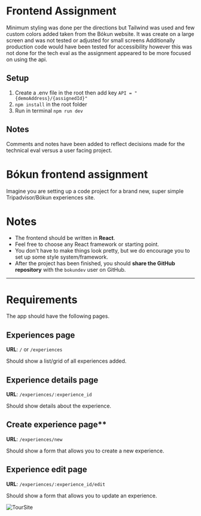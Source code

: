 # Frontend Assignment

Minimum styling was done per the directions but Tailwind was used and few custom colors added taken from the Bókun website. It was create on a large screen and was not tested or adjusted for small screens Additionally production code would have been tested for accessibility however this was not done for the tech eval as the assignment appeared to be more focused on using the api.

## Setup

1. Create a .env file in the root then add key `API = "{demoAddress}/{assignedId}"`
2. `npm install` in the root folder
3. Run in terminal `npm run dev`

## Notes

Comments and notes have been added to reflect decisions made for the technical eval versus a user facing project.

# Bókun frontend assignment

Imagine you are setting up a code project for a brand new, super simple Tripadvisor/Bókun experiences site.

# Notes

- The frontend should be written in **React**.
- Feel free to choose any React framework or starting point.
- You don't have to make things look pretty, but we do encourage you to set up some style system/framework.
- After the project has been finished, you should **share the GitHub repository** with the `bokundev` user on GitHub.

---

# Requirements

The app should have the following pages.

## Experiences page

**URL**: `/` or `/experiences`

Should show a list/grid of all experiences added.

## Experience details page

**URL**: `/experiences/:experience_id`

Should show details about the experience.

## Create experience page\*\*

**URL**: `/experiences/new`

Should show a form that allows you to create a new experience.

## **Experience edit page**

**URL**: `/experiences/:experience_id/edit`

Should show a form that allows you to update an experience.

![TourSite](https://github.com/user-attachments/assets/21debdcf-368a-4885-86d1-ccbb257f0916)

